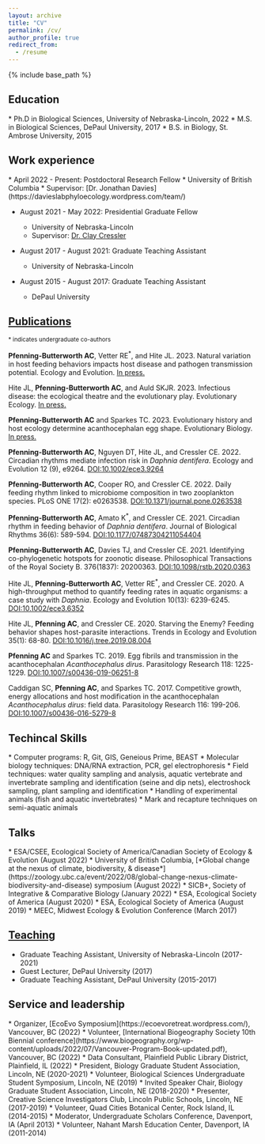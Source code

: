 ```yaml
---
layout: archive
title: "CV"
permalink: /cv/
author_profile: true
redirect_from:
  - /resume
---
```


{% include base_path %}

<h2> Education </h2>
* Ph.D in Biological Sciences, University of Nebraska-Lincoln, 2022
* M.S. in Biological Sciences, DePaul University, 2017
* B.S. in Biology, St. Ambrose University, 2015

<h2> Work experience </h2>
* April 2022 - Present: Postdoctoral Research Fellow
  * University of British Columbia
  * Supervisor: [Dr. Jonathan Davies](https://davieslabphyloecology.wordpress.com/team/)

* August 2021 - May 2022: Presidential Graduate Fellow
  * University of Nebraska-Lincoln
  * Supervisor: [Dr. Clay Cressler](https://cressler.weebly.com/)

* August 2017 - August 2021: Graduate Teaching Assistant
  * University of Nebraska-Lincoln

* August 2015 - August 2017: Graduate Teaching Assistant
  * DePaul University

## [Publications](https://alainapb.github.io/publications/)
<sub> \* indicates undergraduate co-authors </sub>

<b>Pfenning-Butterworth AC</b>, Vetter RE<sup>\*</sup>, and Hite JL. 2023. Natural variation in host feeding behaviors impacts host disease and pathogen transmission potential. Ecology and Evolution. [In press.](https://doi.org/10.1002/ece3.9865)

Hite JL, <b>Pfenning-Butterworth AC</b>, and Auld SKJR. 2023. Infectious disease: the ecological theatre and the evolutionary play. Evolutionary Ecology. [In press.](https://doi.org/10.1007/s10682-023-10229-5)

<b>Pfenning-Butterworth AC</b> and Sparkes TC. 2023. Evolutionary history and host ecology determine acanthocephalan egg shape. Evolutionary Biology. [In press.](https://doi.org/10.1007/s11692-022-09595-9)

<b>Pfenning-Butterworth AC</b>, Nguyen DT, Hite JL, and Cressler CE. 2022. Circadian rhythms mediate infection risk in *Daphnia dentifera*. Ecology and Evolution 12 (9), e9264. [DOI:10.1002/ece3.9264](https://doi.org/10.1002/ece3.9264)

<b>Pfenning-Butterworth AC</b>, Cooper RO, and Cressler CE. 2022. Daily feeding rhythm linked to microbiome composition in two zooplankton species. PLoS ONE 17(2): e0263538. [DOI:10.1371/journal.pone.0263538](https://doi.org/10.1371/journal.pone.0263538)

<b>Pfenning-Butterworth AC</b>, Amato K<sup>\*</sup>, and Cressler CE. 2021. Circadian rhythm in feeding behavior of *Daphnia dentifera*. Journal of Biological Rhythms 36(6): 589-594. [DOI:10.1177/07487304211054404](https://doi.org/10.1177/07487304211054404)

<b>Pfenning-Butterworth AC</b>, Davies TJ, and Cressler CE. 2021. Identifying co-phylogenetic hotspots for zoonotic disease. Philosophical Transactions of the Royal Society B. 376(1837): 20200363. [DOI:10.1098/rstb.2020.0363](https://doi.org/10.1098/rstb.2020.0363)

Hite JL, <b>Pfenning-Butterworth AC</b>, Vetter RE<sup>\*</sup>, and Cressler CE. 2020. A high-throughput method to quantify feeding rates in aquatic organisms: a case study with *Daphnia*. Ecology and Evolution 10(13): 6239-6245. [DOI:10.1002/ece3.6352](https://doi.org/10.1002/ece3.6352)

Hite JL, <b>Pfenning AC</b>, and Cressler CE. 2020. Starving the Enemy? Feeding behavior shapes host-parasite interactions. Trends in Ecology and Evolution 35(1): 68-80. [DOI:10.1016/j.tree.2019.08.004](https://doi.org/10.1016/j.tree.2019.08.004)

<b>Pfenning AC</b> and Sparkes TC. 2019. Egg fibrils and transmission in the acanthocephalan *Acanthocephalus dirus*. Parasitology Research 118: 1225-1229. [DOI:10.1007/s00436-019-06251-8](https://doi.org/10.1007/s00436-019-06251-8)

Caddigan SC, <b>Pfenning AC</b>, and Sparkes TC. 2017. Competitive growth, energy allocations and host modification in the acanthocephalan *Acanthocephalus dirus*: field data. Parasitology Research 116: 199-206. [DOI:10.1007/s00436-016-5279-8](https://doi.org/10.1007/s00436-016-5279-8)

<h2> Techincal Skills </h2>
* Computer programs: R, Git, GIS, Geneious Prime, BEAST
* Molecular biology techniques: DNA/RNA extraction, PCR, gel electrophoresis
* Field techniques: water quality sampling and analysis, aquatic vertebrate and invertebrate sampling and identification (seine and dip nets), electroshock sampling, plant sampling and identification
* Handling of experimental animals (fish and aquatic invertebrates)
*	Mark and recapture techniques on semi-aquatic animals

<h2> Talks </h2>
* ESA/CSEE, Ecological Society of America/Canadian Society of Ecology & Evolution (August 2022)
* University of British Columbia, [*Global change at the nexus of climate, biodiversity, & disease*](https://zoology.ubc.ca/event/2022/08/global-change-nexus-climate-biodiversity-and-disease) symposium (August 2022)
* SICB+, Society of Integrative & Comparative Biology (January 2022)
* ESA, Ecological Society of America (August 2020)
* ESA, Ecological Society of America (August 2019)
* MEEC, Midwest Ecology & Evolution Conference (March 2017)


## [Teaching](https://alainapb.github.io/teaching/)
* Graduate Teaching Assistant, University of Nebraska-Lincoln (2017-2021)
* Guest Lecturer, DePaul University (2017)
* Graduate Teaching Assistant, DePaul University (2015-2017)

<h2> Service and leadership </h2>
* Organizer, [EcoEvo Symposium](https://ecoevoretreat.wordpress.com/), Vancouver, BC (2022)
* Volunteer, [International Biogeography Society 10th Biennial conference](https://www.biogeography.org/wp-content/uploads/2022/07/Vancouver-Program-Book-updated.pdf), Vancouver, BC (2022)
* Data Consultant, Plainfield Public Library District, Plainfield, IL (2022)
*	President, Biology Graduate Student Association, Lincoln, NE (2020-2021)
*	Volunteer, Biological Sciences Undergraduate Student Symposium, Lincoln, NE (2019)
*	Invited Speaker Chair, Biology Graduate Student Association, Lincoln, NE (2018-2020)
*	Presenter, Creative Science Investigators Club, Lincoln Public Schools, Lincoln, NE (2017-2019)
*	Volunteer, Quad Cities Botanical Center, Rock Island, IL (2014-2015)
*	Moderator, Undergraduate Scholars Conference, Davenport, IA (April 2013)
*	Volunteer, Nahant Marsh Education Center, Davenport, IA (2011-2014)
